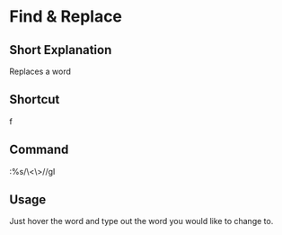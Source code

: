 # Find & Replace

## Short Explanation
Replaces a word

## Shortcut
<leader>f

## Command
:%s/\\<<C-r><C-w>\\>/<C-r><C-w>/gI<Left><Left><Left>

## Usage
Just hover the word and type out the word you would like to change to.
